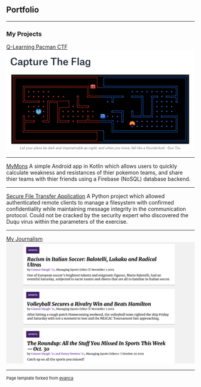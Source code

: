 ## Portfolio

---

### My Projects
[Q-Learning Pacman CTF](https://github.com/connorhaugh/CTFTEAM)
<img src="images/EE64E0B8-6281-48F7-AF83-AD7BEE1F2BCA.jpeg"/>

---
[MyMons]()
A simple Android app in Kotlin which allows users to quickly calculate weakness and resistances of thier pokemon teams, and share thier teams with thier friends using a  Firebase (NoSQL) database backend. 

---
[Secure File Transfer Application](https://github.com/connorhaugh/cryptofinal)
A Python project which allowed authenticated remote clients to manage a filesystem with confirmed confidentiality while maintaining message integrity in the communication protocol. Could not be cracked by the security expert who discovered the Duqu virus within the parameters of the exercise.

---
[My Journalism](https://amherststudent.com/article/racism-in-italian-soccer-balotelli-lukaku-and-radical-ultras)
<img src="images/C311CE21-43EE-4B8B-AC1D-8D65719332DA.jpeg"/>

---
<p style="font-size:11px">Page template forked from <a href="https://github.com/evanca/quick-portfolio">evanca</a></p>
<!-- Remove above link if you don't want to attibute -->
